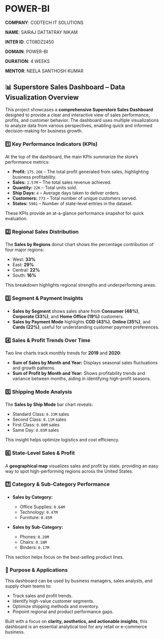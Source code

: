 # POWER-BI

**COMPANY**: CODTECH IT SOLUTIONS

**NAME**: SAIRAJ DATTATRAY NIKAM

**INTER ID**: CT08DZ2450

**DOMAIN**: POWER-BI

**DURATION**: 4 WEEKS

**MENTOR**: NEELA SANTHOSH KUMAR

## 📊 Superstore Sales Dashboard – Data Visualization Overview

This project showcases a **comprehensive Superstore Sales Dashboard** designed to provide a clear and interactive view of sales performance, profits, and customer behavior. The dashboard uses multiple visualizations to analyze data from various perspectives, enabling quick and informed decision-making for business growth.

### **1️⃣ Key Performance Indicators (KPIs)**

At the top of the dashboard, the main KPIs summarize the store’s performance metrics:

* **Profit:** `175.26K` – The total profit generated from sales, highlighting business profitability.
* **Sales:** `1.57M` – The total sales revenue achieved.
* **Quantity:** `22K` – Total units sold.
* **Ship Days:** `4` – Average days taken to deliver orders.
* **Customers:** `773` – Total number of unique customers served.
* **States:** `5901` – Number of state-level entries in the dataset.

These KPIs provide an at-a-glance performance snapshot for quick evaluation.

### **2️⃣ Regional Sales Distribution**

The **Sales by Regions** donut chart shows the percentage contribution of four major regions:

* West: **33%**
* East: **29%**
* Central: **22%**
* South: **16%**

This breakdown highlights regional strengths and underperforming areas.

### **3️⃣ Segment & Payment Insights**

* **Sales by Segment** shows sales share from **Consumer (48%)**, **Corporate (33%)**, and **Home Office (19%)** customers.
* **Sales by Payment Mode** highlights **COD (43%)**, **Online (35%)**, and **Cards (22%)**, useful for understanding customer payment preferences.

### **4️⃣ Sales & Profit Trends Over Time**

Two line charts track monthly trends for **2019** and **2020**:

* **Sum of Sales by Month and Year:** Displays seasonal sales fluctuations and growth patterns.
* **Sum of Profit by Month and Year:** Shows profitability trends and variance between months, aiding in identifying high-profit seasons.

### **5️⃣ Shipping Mode Analysis**

The **Sales by Ship Mode** bar chart reveals:

* Standard Class: `0.33M` sales
* Second Class: `0.11M` sales
* First Class: `0.08M` sales
* Same Day: `0.03M` sales

This insight helps optimize logistics and cost efficiency.

### **6️⃣ State-Level Sales & Profit**

A **geographical map** visualizes sales and profit by state, providing an easy way to spot high-performing regions across the United States.

### **7️⃣ Category & Sub-Category Performance**

* **Sales by Category:**

  * Office Supplies: `0.64M`
  * Technology: `0.47M`
  * Furniture: `0.45M`
* **Sales by Sub-Category:**

  * Phones: `0.20M`
  * Chairs: `0.18M`
  * Binders: `0.17M`

This section helps focus on the best-selling product lines.

### **📌 Purpose & Applications**

This dashboard can be used by business managers, sales analysts, and supply chain teams to:

* Track sales and profit trends.
* Identify high-value customer segments.
* Optimize shipping methods and inventory.
* Pinpoint regional and product performance gaps.

Built with a focus on **clarity, aesthetics, and actionable insights**, this dashboard is an essential analytical tool for any retail or e-commerce business.


